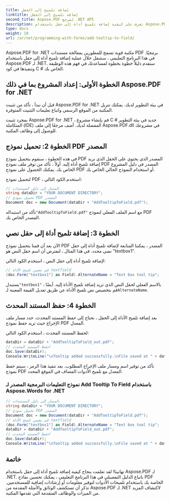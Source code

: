 ```yaml
---
title: إضافة تلميح إلى الحقل
linktitle: إضافة تلميح إلى الحقل
second_title: Aspose.PDF لمرجع .NET API
description: تعرف على كيفية إضافة تلميح أداة إلى حقل باستخدام Aspose.PDF for .NET.
type: docs
weight: 10
url: /ar/net/programming-with-forms/add-tooltip-to-field/
---
```


Aspose.PDF for .NET مكتبة قوية تسمح للمطورين بمعالجة مستندات PDF برمجيًا. في هذا البرنامج التعليمي ، سنتنقل خلال عملية إضافة تلميح أداة إلى حقل باستخدام Aspose.PDF لـ .NET. سنقدم دليلاً خطوة بخطوة لمساعدتك في فهم هذه الوظيفة وتنفيذها في كود C # الخاص بك.

## الخطوة الأولى: إعداد المشروع بما في ذلك Aspose.PDF for .NET

قبل أن نبدأ ، تأكد من تثبيت Aspose.PDF for .NET في بيئة التطوير لديك. يمكنك تنزيل المكتبة من الموقع الرسمي واتباع تعليمات التثبيت المتوفرة.

بمجرد تثبيت Aspose.PDF for .NET ، قم بإنشاء مشروع C # جديد في بيئة التطوير المتكاملة (IDE) المفضلة لديك. أضف مرجعًا إلى ملف Aspose.PDF.dll في مشروعك للوصول إلى وظائف المكتبة.

## الخطوة 2: تحميل نموذج PDF المصدر

في هذه الخطوة ، سنقوم بتحميل نموذج PDF المصدر الذي يحتوي على الحقل الذي نريد إضافة تلميح أداة إليه. أولاً ، تأكد من توفر ملف نموذج PDF المصدر في دليل المشروع الخاص بك. يمكنك الحصول على نموذج PDF أو استخدام النموذج الحالي الخاص بك.

لتحميل نموذج PDF ، استخدم الكود التالي:

```csharp
// المسار إلى دليل المستندات.
string dataDir = "YOUR DOCUMENT DIRECTORY";
// تحميل نموذج PDF المصدر
Document doc = new Document(dataDir + "AddTooltipToField.pdf");
```

 تأكد من استبداله`"AddTooltipToField.pdf"` مع اسم الملف الفعلي لنموذج PDF المصدر الخاص بك.

## الخطوة 3: إضافة تلميح أداة إلى حقل نصي

الآن بعد أن قمنا بتحميل نموذج PDF المصدر ، يمكننا المتابعة لإضافة تلميح أداة إلى حقل نصي محدد. في هذا المثال ، لنفترض أن اسم حقل النص هو "textbox1".

لإضافة تلميح أداة إلى حقل النص ، استخدم الكود التالي:

```csharp
// قم بتعيين تلميح الأداة textfield
(doc.Form["textbox1"] as Field).AlternateName = "Text box tool tip";
```

 يستبدل`"textbox1"` بالاسم الفعلي لحقل النص الذي تريد إضافة تلميح الأداة إليه. أيضًا ، قم بتخصيص نص تلميح الأداة عن طريق تعديل القيمة المعينة لـ`AlternateName`.

## الخطوة 4: حفظ المستند المحدث

بعد إضافة تلميح الأداة إلى الحقل ، نحتاج إلى حفظ المستند المحدث. حدد مسار ملف الإخراج حيث تريد حفظ نموذج PDF المعدل.

لحفظ المستند المحدث ، استخدم الكود التالي:

```csharp
dataDir = dataDir + "AddTooltipToField_out.pdf";
// احفظ المستند المحدث
doc.Save(dataDir);
Console.WriteLine("\nTooltip added successfully.\nFile saved at " + dataDir);
```

تأكد من توفير اسم ومسار ملف الإخراج المطلوب. بعد تنفيذ هذا الرمز ، سيتم حفظ نموذج PDF المعدل مع تلميح الأدوات المضاف في الموقع المحدد.

### نموذج التعليمات البرمجية المصدر لـ Add Tooltip To Field باستخدام Aspose.Words for .NET 

```csharp
// المسار إلى دليل المستندات.
string dataDir = "YOUR DOCUMENT DIRECTORY";
// تحميل نموذج PDF المصدر
Document doc = new Document(dataDir + "AddTooltipToField.pdf");
// قم بتعيين تلميح الأداة textfield
(doc.Form["textbox1"] as Field).AlternateName = "Text box tool tip";
dataDir = dataDir + "AddTooltipToField_out.pdf";
// احفظ المستند المحدث
doc.Save(dataDir);
Console.WriteLine("\nTooltip added successfully.\nFile saved at " + dataDir);
```

## خاتمة

تهانينا! لقد تعلمت بنجاح كيفية إضافة تلميح أداة إلى حقل باستخدام Aspose.PDF لـ .NET. باتباع الدليل التفصيلي في هذا البرنامج التعليمي ، يمكنك تحسين نماذج PDF الخاصة بك باستخدام تلميحات الأدوات لتوفير معلومات أو إرشادات إضافية للمستخدمين. تذكر أن تستكشف الوثائق والأمثلة المقدمة من Aspose.PDF لـ .NET لاكتشاف المزيد من الميزات والوظائف المتقدمة التي تقدمها المكتبة.